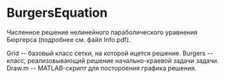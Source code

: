 # BurgersEquation
Численное решение нелинейного параболического уравнения Бюргерса (подробнее см. файл Info.pdf).

Grid -- базовый класс сетки, на которой ицется решение. 
Burgers -- класс, реализовывающий решение начально-краевой задачи задачи.
Draw.m -- MATLAB-скрипт для постороения графика решения.